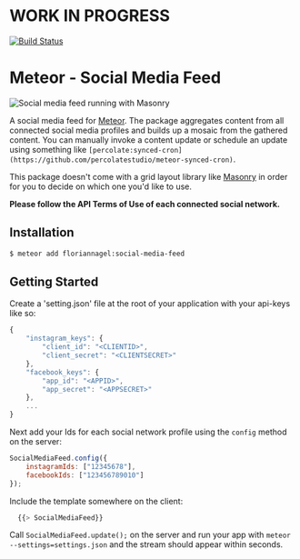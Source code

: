 # WORK IN PROGRESS

[![Build Status](https://travis-ci.org/nagelflorian/meteor-social-media-feed.svg)](https://travis-ci.org/nagelflorian/meteor-social-media-feed)
# Meteor - Social Media Feed

![Social media feed running with Masonry](https://cloud.githubusercontent.com/assets/7649376/8296111/afbc67d0-194c-11e5-8685-5d4ea9e0ebf2.png)

A social media feed for [Meteor](http://meteor.com). The package aggregates content from all connected social media profiles and builds up a mosaic from the gathered content. You can manually invoke a content update or schedule an update using something like `[percolate:synced-cron](https://github.com/percolatestudio/meteor-synced-cron)`.

This package doesn't come with a grid layout library like [Masonry](http://masonry.desandro.com) in order for you to decide on which one you'd like to use.

**Please follow the API Terms of Use of each connected social network.**

## Installation

``` sh
$ meteor add floriannagel:social-media-feed
```

## Getting Started

Create a 'setting.json' file at the root of your application with your api-keys like so:

```js
{
	"instagram_keys": {
		"client_id": "<CLIENTID>",
		"client_secret": "<CLIENTSECRET>"
	},
	"facebook_keys": {
		"app_id": "<APPID>",
		"app_secret": "<APPSECRET>"
	},
	...
}
```

Next add your Ids for each social network profile using the `config` method on the server:

```js
SocialMediaFeed.config({
	instagramIds: ["12345678"],
	facebookIds: ["123456789010"]
});
```

Include the template somewhere on the client:

```js
  {{> SocialMediaFeed}}
```

Call `SocialMediaFeed.update();` on the server and run your app with `meteor --settings=settings.json` and the stream should appear within seconds.
